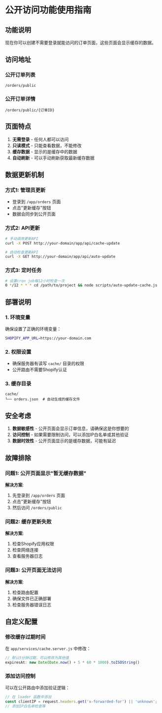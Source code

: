 # 公开访问功能使用指南

## 功能说明

现在你可以创建不需要登录就能访问的订单页面，这些页面会显示缓存的数据。

## 访问地址

### 公开订单列表
```
/orders/public
```

### 公开订单详情
```
/orders/public/{订单ID}
```

## 页面特点

1. **无需登录** - 任何人都可以访问
2. **只读模式** - 只能查看数据，不能修改
3. **缓存数据** - 显示的是缓存中的数据
4. **自动刷新** - 可以手动刷新获取最新缓存数据

## 数据更新机制

### 方式1: 管理员更新
- 登录到 `/app/orders` 页面
- 点击"更新缓存"按钮
- 数据会同步到公开页面

### 方式2: API更新
```bash
# 手动调用更新API
curl -X POST http://your-domain/app/api/cache-update

# 自动检查更新API
curl -X GET http://your-domain/app/api/auto-update
```

### 方式3: 定时任务
```bash
# 设置cron job每12小时检查一次
0 */12 * * * cd /path/to/project && node scripts/auto-update-cache.js
```

## 部署说明

### 1. 环境变量
确保设置了正确的环境变量：
```bash
SHOPIFY_APP_URL=https://your-domain.com
```

### 2. 权限设置
- 确保服务器有读写 `cache/` 目录的权限
- 公开路由不需要Shopify认证

### 3. 缓存目录
```
cache/
└── orders.json  # 自动生成的缓存文件
```

## 安全考虑

1. **数据敏感性** - 公开页面会显示订单信息，请确保这是你想要的
2. **访问控制** - 如果需要限制访问，可以添加IP白名单或其他验证
3. **数据时效性** - 公开页面显示的是缓存数据，可能有延迟

## 故障排除

### 问题1: 公开页面显示"暂无缓存数据"
**解决方案**: 
1. 先登录到 `/app/orders` 页面
2. 点击"更新缓存"按钮
3. 然后访问 `/orders/public`

### 问题2: 缓存更新失败
**解决方案**:
1. 检查Shopify应用权限
2. 检查网络连接
3. 查看服务器日志

### 问题3: 公开页面无法访问
**解决方案**:
1. 检查路由配置
2. 确保文件已正确部署
3. 检查服务器错误日志

## 自定义配置

### 修改缓存过期时间
在 `app/services/cache.server.js` 中修改：
```javascript
// 默认5分钟过期，可以修改为其他值
expiresAt: new Date(Date.now() + 5 * 60 * 1000).toISOString()
```

### 添加访问控制
可以在公开路由中添加验证逻辑：
```javascript
// 在 loader 函数中添加
const clientIP = request.headers.get('x-forwarded-for') || 'unknown';
// 添加IP白名单检查等
```
